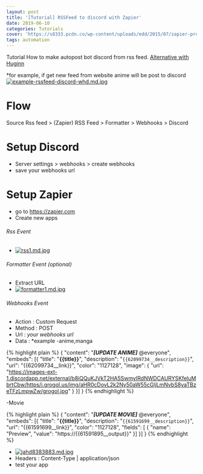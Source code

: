 ```yaml
---
layout: post
title: '[Tutorial] RSSFeed to discord with Zapier'
date: 2019-06-10
categories: Tutorials
cover: 'https://s8333.pcdn.co/wp-content/uploads/edd/2015/07/zapier-product-image.png'
tags: automation
---
```

Tutorial How to make autopost bot discord from rss feed. [Alternative with Huginn](https://github.com/rokhimin/rssfeed-to-discord-with-huginn-private)

*for example, if get new feed from website anime will be post to discord
[![example-rssfeed-discord-whd.md.jpg](https://s3.gifyu.com/images/example-rssfeed-discord-whd.md.jpg)](https://gifyu.com/image/EcKY)

# Flow
 Source Rss feed > (Zapier) RSS Feed > Formatter > Webhooks > Discord

# Setup Discord
- Server settings > webhooks > create webhooks
- save your webhooks url

# Setup Zapier
- go to https://zapier.com
- Create new apps

###### Rss Event
- [![rss1.md.jpg](https://s3.gifyu.com/images/rss1.md.jpg)](https://gifyu.com/image/EcNu)

###### Formatter Event (optional)
- Extract URL 
- [![formatter1.md.jpg](https://s3.gifyu.com/images/formatter1.md.jpg)](https://gifyu.com/image/EcNW)

###### Webhooks Event
- Action : Custom Request
- Method : POST
- Url : *your webhooks url*
- Data :  *example
-anime,manga

{% highlight plain %}
{
  "content": "***[UPDATE ANIME]*** @everyone",
  "embeds": [{
    "title": "__**{{title}}**__",
        "description": "```{{62099734__description}}```",
        "url": "{{62099734__link}}",
        "color": "1127128",
        "image": {
          "url": "https://images-ext-1.discordapp.net/external/b8iQQuKJVkT2HA5SwmyIRdNWDCAURYSKfeluMbrtCbw/https/i.grogol.us/img/aHR0cDovL2k2Ny50aW55cGljLmNvbS8yaTBzeTFzLmpwZw/grogol.jpg" 
          }
  }]
}
{% endhighlight %}

-Movie

{% highlight plain %}
{
  "content": "***[UPDATE MOVIE]*** @everyone",
  "embeds": [{
    "title": "__**{{title}}**__",
        "description": "```{{61591699__description}}```",
        "url": "{{61591699__link}}",
        "color": "1127128",
        "fields": [
      {
        "name": "Preview",
        "value": "https://{{61591895__output}}"
      }]
  }]
}
{% endhighlight %}

- [![jahd8383883.md.jpg](https://s3.gifyu.com/images/jahd8383883.md.jpg)](https://gifyu.com/image/EcNa)
- Headers : Content-Type | application/json
- test your app



